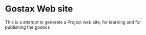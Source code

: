 # Gostax Web site

This is a attempt to generate a Project web site, for learning and for publishing the godocs
